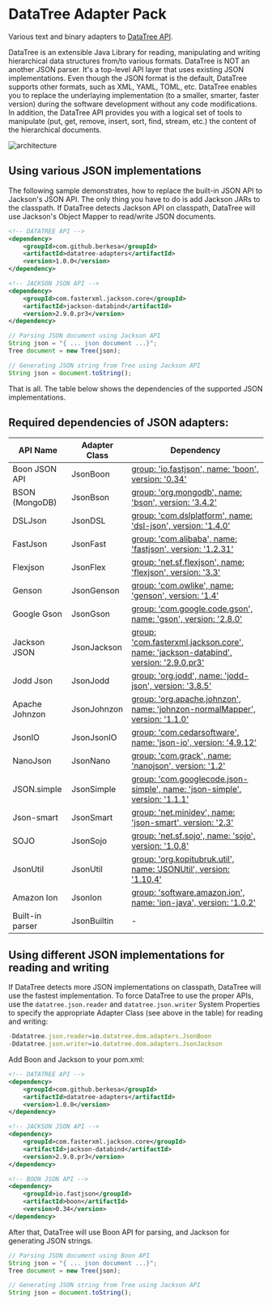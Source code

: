 # DataTree Adapter Pack
Various text and binary adapters to [DataTree API](https://github.com/berkesa/datatree).

DataTree is an extensible Java Library for reading, manipulating and writing hierarchical data structures from/to various formats. DataTree is NOT an another JSON parser. It's a top-level API layer that uses existing JSON implementations.
Even though the JSON format is the default, DataTree supports other formats, such as XML, YAML, TOML, etc.
DataTree enables you to replace the underlaying implementation (to a smaller, smarter, faster version)
during the software development without any code modifications.
In addition, the DataTree API provides you with a logical set of tools
to manipulate (put, get, remove, insert, sort, find, stream, etc.) the content of the hierarchical documents.

![architecture](https://github.com/berkesa/datatree/blob/master/docs/images/architecture.png)

## Using various JSON implementations

The following sample demonstrates, how to replace the built-in JSON API to Jackson's JSON API. The only thing you have to do is add Jackson JARs to the classpath. If DataTree detects Jackson API on classpath, DataTree will use Jackson's Object Mapper to read/write JSON documents.

```xml
<!-- DATATREE API -->
<dependency>
    <groupId>com.github.berkesa</groupId>
    <artifactId>datatree-adapters</artifactId>
    <version>1.0.0</version>
</dependency>

<!-- JACKSON JSON API -->
<dependency>
    <groupId>com.fasterxml.jackson.core</groupId>
    <artifactId>jackson-databind</artifactId>
    <version>2.9.0.pr3</version>
</dependency>
```

```javascript
// Parsing JSON document using Jackson API
String json = "{ ... json document ...}";
Tree document = new Tree(json);

// Generating JSON string from Tree using Jackson API
String json = document.toString();
```

That is all. The table below shows the dependencies of the supported JSON implementations.

## Required dependencies of JSON adapters:

| API Name            | Adapter Class | Dependency |
| ------------------- | ------------- | ---------- |
| Boon JSON API | JsonBoon | [group: 'io.fastjson', name: 'boon', version: '0.34'](https://mvnrepository.com/artifact/io.fastjson/boon) |
| BSON (MongoDB) | JsonBson | [group: 'org.mongodb', name: 'bson', version: '3.4.2'](https://mvnrepository.com/artifact/org.mongodb/bson) |
| DSLJson | JsonDSL | [group: 'com.dslplatform', name: 'dsl-json', version: '1.4.0'](https://mvnrepository.com/artifact/com.dslplatform/dsl-json) |
| FastJson | JsonFast | [group: 'com.alibaba', name: 'fastjson', version: '1.2.31'](https://mvnrepository.com/artifact/com.alibaba/fastjson) |
| Flexjson | JsonFlex | [group: 'net.sf.flexjson', name: 'flexjson', version: '3.3'](https://mvnrepository.com/artifact/net.sf.flexjson/flexjson) |
| Genson | JsonGenson | [group: 'com.owlike', name: 'genson', version: '1.4'](https://mvnrepository.com/artifact/com.owlike/genson) |
| Google Gson | JsonGson | [group: 'com.google.code.gson', name: 'gson', version: '2.8.0'](https://mvnrepository.com/artifact/com.google.code.gson/gson) |
| Jackson JSON | JsonJackson | [group: 'com.fasterxml.jackson.core', name: 'jackson-databind', version: '2.9.0.pr3'](https://mvnrepository.com/artifact/com.fasterxml.jackson.core/jackson-databind) |
| Jodd Json | JsonJodd  | [group: 'org.jodd', name: 'jodd-json', version: '3.8.5'](https://mvnrepository.com/artifact/org.jodd/jodd-json) |
| Apache Johnzon | JsonJohnzon | [group: 'org.apache.johnzon', name: 'johnzon-normalMapper', version: '1.1.0'](https://mvnrepository.com/artifact/org.apache.johnzon/johnzon-normalMapper) |
| JsonIO | JsonJsonIO | [group: 'com.cedarsoftware', name: 'json-io', version: '4.9.12'](https://mvnrepository.com/artifact/com.cedarsoftware/json-io) |
| NanoJson | JsonNano | [group: 'com.grack', name: 'nanojson', version: '1.2'](https://mvnrepository.com/artifact/com.grack/nanojson) |
| JSON.simple | JsonSimple | [group: 'com.googlecode.json-simple', name: 'json-simple', version: '1.1.1'](https://mvnrepository.com/artifact/com.googlecode.json-simple/json-simple) |
| Json-smart | JsonSmart | [group: 'net.minidev', name: 'json-smart', version: '2.3'](https://mvnrepository.com/artifact/net.minidev/json-smart) |
| SOJO | JsonSojo | [group: 'net.sf.sojo', name: 'sojo', version: '1.0.8'](https://mvnrepository.com/artifact/net.sf.sojo/sojo) |
| JsonUtil | JsonUtil | [group: 'org.kopitubruk.util', name: 'JSONUtil', version: '1.10.4'](https://mvnrepository.com/artifact/org.kopitubruk.util/JSONUtil) |
| Amazon Ion | JsonIon  | [group: 'software.amazon.ion', name: 'ion-java', version: '1.0.2'](https://mvnrepository.com/artifact/software.amazon.ion/ion-java) |
| Built-in parser | JsonBuiltin | - |

## Using different JSON implementations for reading and writing

If DataTree detects more JSON implementations on classpath, DataTree will use the fastest implementation. To force DataTree to use the proper APIs, use the `datatree.json.reader` and `datatree.json.writer` System Properties to specify the appropriate Adapter Class (see above in the table) for reading and writing:

```javascript
-Ddatatree.json.reader=io.datatree.dom.adapters.JsonBoon
-Ddatatree.json.writer=io.datatree.dom.adapters.JsonJackson
```

Add Boon and Jackson to your pom.xml:

```xml
<!-- DATATREE API -->
<dependency>
    <groupId>com.github.berkesa</groupId>
    <artifactId>datatree-adapters</artifactId>
    <version>1.0.0</version>
</dependency>

<!-- JACKSON JSON API -->
<dependency>
    <groupId>com.fasterxml.jackson.core</groupId>
    <artifactId>jackson-databind</artifactId>
    <version>2.9.0.pr3</version>
</dependency>

<!-- BOON JSON API -->
<dependency>
    <groupId>io.fastjson</groupId>
    <artifactId>boon</artifactId>
    <version>0.34</version>
</dependency>
```

After that, DataTree will use Boon API for parsing, and Jackson for generating JSON strings.

```javascript
// Parsing JSON document using Boon API
String json = "{ ... json document ...}";
Tree document = new Tree(json);

// Generating JSON string from Tree using Jackson API
String json = document.toString();
```
